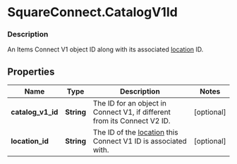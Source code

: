 # SquareConnect.CatalogV1Id

### Description

An Items Connect V1 object ID along with its associated [location](#type-location) ID.

## Properties
Name | Type | Description | Notes
------------ | ------------- | ------------- | -------------
**catalog_v1_id** | **String** | The ID for an object in Connect V1, if different from its Connect V2 ID. | [optional] 
**location_id** | **String** | The ID of the [location](#type-location) this Connect V1 ID is associated with. | [optional] 


